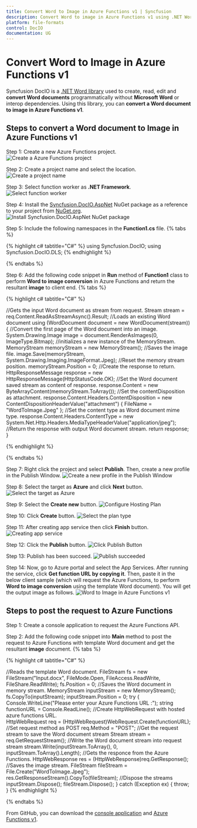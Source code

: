 ```yaml
---
title: Convert Word to Image in Azure Functions v1 | Syncfusion
description: Convert Word to image in Azure Functions v1 using .NET Word (DocIO) library without Microsoft Word or interop dependencies.
platform: file-formats
control: DocIO
documentation: UG
---
```


# Convert Word to Image in Azure Functions v1

Syncfusion DocIO is a [.NET Word library](https://www.syncfusion.com/document-processing/word-framework/net/word-library) used to create, read, edit and **convert Word documents** programmatically without **Microsoft Word** or interop dependencies. Using this library, you can **convert a Word document to image in Azure Functions v1**.

## Steps to convert a Word document to Image in Azure Functions v1

Step 1: Create a new Azure Functions project.
![Create a Azure Functions project](Azure_Images/Functions_v1/Azure_Function_WordtoPDF.png)

Step 2: Create a project name and select the location.
![Create a project name](Azure_Images/Functions_v1/Configuration_WordtoImage.png)

Step 3: Select function worker as **.NET Framework**.
![Select function worker](Azure_Images/Functions_v1/Additional_Information_WordtoPDF.png)

Step 4: Install the [Syncfusion.DocIO.AspNet](https://www.nuget.org/packages/Syncfusion.DocIO.AspNet) NuGet package as a reference to your project from [NuGet.org](https://www.nuget.org/).
![Install Syncfusion.DocIO.AspNet NuGet package](Azure_Images/Functions_v1/Nuget-Package_WordtoImage.png)

Step 5: Include the following namespaces in the **Function1.cs** file.
{% tabs %}

{% highlight c# tabtitle="C#" %}
using Syncfusion.DocIO;
using Syncfusion.DocIO.DLS;
{% endhighlight %}

{% endtabs %}

Step 6: Add the following code snippet in **Run** method of **Function1** class to perform **Word to image conversion** in Azure Functions and return the resultant **image** to client end.
{% tabs %}

{% highlight c# tabtitle="C#" %}

//Gets the input Word document as stream from request.
Stream stream = req.Content.ReadAsStreamAsync().Result;
//Loads an existing Word document
using (WordDocument document = new WordDocument(stream))
{
    //Convert the first page of the Word document into an image.
    System.Drawing.Image image = document.RenderAsImages(0, ImageType.Bitmap);
    //initializes a new instance of the MemoryStream.
    MemoryStream memoryStream = new MemoryStream();
    //Saves the image file.
    image.Save(memoryStream, System.Drawing.Imaging.ImageFormat.Jpeg);
    //Reset the memory stream position.
    memoryStream.Position = 0;
    //Create the response to return.
    HttpResponseMessage response = new HttpResponseMessage(HttpStatusCode.OK);
    //Set the Word document saved stream as content of response.
    response.Content = new ByteArrayContent(memoryStream.ToArray());
    //Set the contentDisposition as attachment.
    response.Content.Headers.ContentDisposition = new ContentDispositionHeaderValue("attachment")
    {
        FileName = "WordToImage.Jpeg"
    };
    //Set the content type as Word document mime type.
    response.Content.Headers.ContentType = new System.Net.Http.Headers.MediaTypeHeaderValue("application/jpeg");
    //Return the response with output Word document stream.
    return response;
}

{% endhighlight %}

{% endtabs %}

Step 7: Right click the project and select **Publish**. Then, create a new profile in the Publish Window.
![Create a new profile in the Publish Window](Azure_Images/Functions_v1/Publish_WordtoImage.png)

Step 8: Select the target as **Azure** and click **Next** button.
![Select the target as Azure](Azure_Images/Functions_v1/Target_WordtoPDF.png)

Step 9: Select the **Create new** button.
![Configure Hosting Plan](Azure_Images/Functions_v1/Function_Instance_WordtoImage.png)

Step 10: Click **Create** button. 
![Select the plan type](Azure_Images/Functions_v1/Subscription_detail_WordtoImage.png)

Step 11: After creating app service then click **Finish** button.
![Creating app service](Azure_Images/Functions_v1/Function_Instance_WordtoImage.png)

Step 12: Click the **Publish** button.
![Click Publish Button](Azure_Images/Functions_v1/Before_Publish_WordtoPDF.png)

Step 13: Publish has been succeed.
![Publish succeeded](Azure_Images/Functions_v1/Published_WordtoImage.png)

Step 14: Now, go to Azure portal and select the App Services. After running the service, click **Get function URL by copying it**. Then, paste it in the below client sample (which will request the Azure Functions, to perform **Word to image conversion** using the template Word document). You will get the output image as follows.
![Word to Image in Azure Functions v1](WordToPDF_images/Output-WordtoImage.png)

## Steps to post the request to Azure Functions

Step 1: Create a console application to request the Azure Functions API.

Step 2: Add the following code snippet into **Main** method to post the request to Azure Functions with template Word document and get the resultant **image** document.
{% tabs %}

{% highlight c# tabtitle="C#" %}

//Reads the template Word document.
FileStream fs = new FileStream("Input.docx", FileMode.Open, FileAccess.ReadWrite, FileShare.ReadWrite);
fs.Position = 0;
//Saves the Word document in memory stream.
MemoryStream inputStream = new MemoryStream();
fs.CopyTo(inputStream);
inputStream.Position = 0;
try
{
    Console.WriteLine("Please enter your Azure Functions URL :");
    string functionURL = Console.ReadLine();
    //Create HttpWebRequest with hosted azure functions URL.                
    HttpWebRequest req = (HttpWebRequest)WebRequest.Create(functionURL);
    //Set request method as POST
    req.Method = "POST";
    //Get the request stream to save the Word document stream
    Stream stream = req.GetRequestStream();
    //Write the Word document stream into request stream
    stream.Write(inputStream.ToArray(), 0, inputStream.ToArray().Length);
    //Gets the responce from the Azure Functions.
    HttpWebResponse res = (HttpWebResponse)req.GetResponse();
    //Saves the image stream.
    FileStream fileStream = File.Create("WordToImage.Jpeg");
    res.GetResponseStream().CopyTo(fileStream);
    //Dispose the streams
    inputStream.Dispose();
    fileStream.Dispose();
}
catch (Exception ex)
{
    throw;
}
{% endhighlight %}

{% endtabs %}

From GitHub, you can download the [console application](https://github.com/SyncfusionExamples/DocIO-Examples/tree/main/Word-to-Image-conversion/Convert-Word-to-image/Azure/Azure_Functions/Console_Application) and [Azure Functions v1](https://github.com/SyncfusionExamples/DocIO-Examples/tree/main/Word-to-Image-conversion/Convert-Word-to-image/Azure/Azure_Functions/Azure_Functions_v1).

